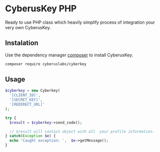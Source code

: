 # CyberusKey PHP

Ready to use PHP class which heavily simplify process of integration your very own CyberusKey.

## Instalation 

Use the dependency manager [composer](https://getcomposer.org/) to install CyberusKey.

```bash
composer require cyberuslabs/cyberkey
```

## Usage

```php
$cyberkey = new Cyberkey(
  '[CLIENT_ID]',
  '[SECRET_KEY]',
  '[REDIRECT_URL]'
);

try {
  $result = $cyberkey->send_code();

  // $result will contain object with all  your profile information.
} catch(Exception $e) {
  echo 'Caught exception: ',  $e->getMessage(); 
}
```